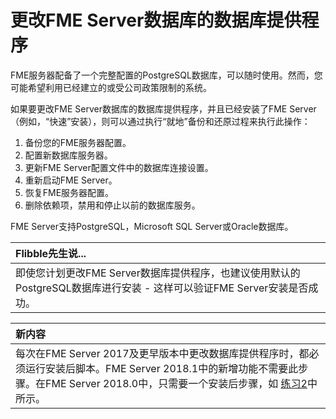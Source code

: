 # 更改FME Server数据库的数据库提供程序

FME服务器配备了一个完整配置的PostgreSQL数据库，可以随时使用。然而，您可能希望利用已经建立的或受公司政策限制的系统。

如果要更改FME Server数据库的数据库提供程序，并且已经安装了FME Server（例如，“快速”安装），则可以通过执行“就地”备份和还原过程来执行此操作：

1. 备份您的FME服务器配置。
2. 配置新数据库服务器。
3. 更新FME Server配置文件中的数据库连接设置。
4. 重新启动FME Server。
5. 恢复FME服务器配置。
6. 删除依赖项，禁用和停止以前的数据库服务。

FME Server支持PostgreSQL，Microsoft SQL Server或Oracle数据库。

|  Flibble先生说... |
| :--- |
|  即使您计划更改FME Server数据库提供程序，也建议使用默认的PostgreSQL数据库进行安装 - 这样可以验证FME Server安装是否成功。 |

|  新内容 |
| :--- |
|  每次在FME Server 2017及更早版本中更改数据库提供程序时，都必须运行安装后脚本。FME Server 2018.1中的新增功能不需要此步骤。在FME Server 2018.0中，只需要一个安装后步骤，如 [练习2](https://github.com/xuhengxx/FMETraining-1/tree/c60c1e291fd9e762b26517c54e4fd7ea9f748055/ServerAdmin4Scalability/Exercise2_SwitchingToAPostgreSQLDatabaseWithWindowsSystem.md)中所示。 |


